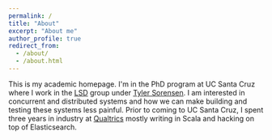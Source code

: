 ```yaml
---
permalink: /
title: "About"
excerpt: "About me"
author_profile: true
redirect_from: 
  - /about/
  - /about.html
---
```


This is my academic homepage. I'm in the PhD program at UC Santa Cruz where I work in the [LSD](https://lsd-ucsc.github.io/) group under [Tyler Sorensen](https://users.soe.ucsc.edu/~tsorensen/). I am interested in concurrent and distributed systems and how we can make building and testing these systems less painful. Prior to coming to UC Santa Cruz, I spent three years in industry at [Qualtrics](https://www.qualtrics.com/) mostly writing in Scala and hacking on top of Elasticsearch.
